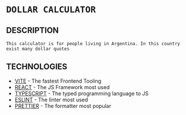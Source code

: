 # `DOLLAR CALCULATOR`

## DESCRIPTION

`This calculator is for people living in Argentina. In this country exist many dollar quotes`

## TECHNOLOGIES

* [VITE](https://vitejs.dev/) - The fastest Frontend Tooling
* [REACT](<https://es.reactjs.org/>) - The JS Framework most used
* [TYPESCRIPT](<https://www.typescriptlang.org/>) - The typed programming language to JS
* [ESLINT](<https://eslint.org/>) - The linter most used
* [PRETTIER](<https://prettier.io/>) - The formatter most popular
